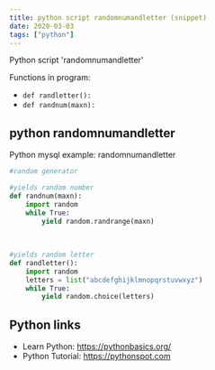 ```yaml
---
title: python script randomnumandletter (snippet)
date: 2020-03-03
tags: ["python"]
---
```

Python script 'randomnumandletter'

Functions in program: 
* `def randletter():`
* `def randnum(maxn):`

## python randomnumandletter

Python mysql example: randomnumandletter

```python
#random generator

#yields random number
def randnum(maxn):
    import random
    while True:
        yield random.randrange(maxn)
        
        
        
#yields random letter
def randletter():
    import random
    letters = list("abcdefghijklmnopqrstuvwxyz")
    while True:
        yield random.choice(letters)

```

## Python links

- Learn Python: https://pythonbasics.org/
- Python Tutorial: https://pythonspot.com
